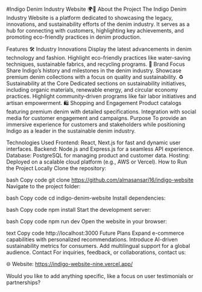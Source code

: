 #Indigo Denim Industry Website 🌍👖
About the Project
The Indigo Denim Industry Website is a platform dedicated to showcasing the legacy, innovations, and sustainability efforts of the denim industry. It serves as a hub for connecting with customers, highlighting key achievements, and promoting eco-friendly practices in denim production.

Features
🛠️ Industry Innovations
Display the latest advancements in denim technology and fashion.
Highlight eco-friendly practices like water-saving techniques, sustainable fabrics, and recycling programs.
🌟 Brand Focus
Share Indigo’s history and milestones in the denim industry.
Showcase premium denim collections with a focus on quality and sustainability.
♻️ Sustainability at the Core
Dedicated sections on sustainability initiatives, including organic materials, renewable energy, and circular economy practices.
Highlight community-driven programs like fair labor initiatives and artisan empowerment.
🛍️ Shopping and Engagement
Product catalogs featuring premium denim with detailed specifications.
Integration with social media for customer engagement and campaigns.
Purpose
To provide an immersive experience for customers and stakeholders while positioning Indigo as a leader in the sustainable denim industry.

Technologies Used
Frontend: React, Next.js for fast and dynamic user interfaces.
Backend: Node.js and Express.js for a seamless API experience.
Database: PostgreSQL for managing product and customer data.
Hosting: Deployed on a scalable cloud platform (e.g., AWS or Vercel).
How to Run the Project Locally
Clone the repository:

bash
Copy code
git clone https://github.com/almasansari16/indigo-website
Navigate to the project folder:

bash
Copy code
cd indigo-denim-website
Install dependencies:

bash
Copy code
npm install
Start the development server:

bash
Copy code
npm run dev
Open the website in your browser:

text
Copy code
http://localhost:3000
Future Plans
Expand e-commerce capabilities with personalized recommendations.
Introduce AI-driven sustainability metrics for consumers.
Add multilingual support for a global audience.
Contact
For inquiries, feedback, or collaborations, contact us:

🌐 Website: https://indigo-website-nine.vercel.app/

Would you like to add anything specific, like a focus on user testimonials or partnerships?

